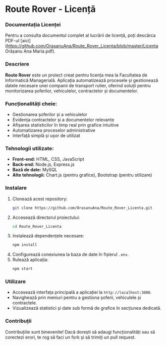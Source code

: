 
# Route Rover - Licență

### Documentația Licenței
Pentru a consulta documentul complet al lucrării de licență, poți descărca PDF-ul [aici](https://github.com/OrasanuAna/Route_Rover_Licenta/blob/master/Licenta Orășanu Ana Maria.pdf).

### Descriere
**Route Rover** este un proiect creat pentru licența mea la Facultatea de Informatică Managerială. Aplicația automatizează procesele și gestionează datele necesare unei companii de transport rutier, oferind soluții pentru monitorizarea șoferilor, vehiculelor, contractelor și documentelor.

### Funcționalități cheie:
- Gestionarea șoferilor și a vehiculelor
- Evidența contractelor și a documentelor relevante
- Afișarea statisticilor în timp real prin grafice intuitive
- Automatizarea proceselor administrative
- Interfață simplă și ușor de utilizat

### Tehnologii utilizate:
- **Front-end:** HTML, CSS, JavaScript
- **Back-end:** Node.js, Express.js
- **Bază de date:** MySQL
- **Alte tehnologii:** Chart.js (pentru grafice), Bootstrap (pentru stilizare)

### Instalare
1. Clonează acest repository:
   ```bash
   git clone https://github.com/OrasanuAna/Route_Rover_Licenta.git
   ```
2. Accesează directorul proiectului:
   ```bash
   cd Route_Rover_Licenta
   ```
3. Instalează dependențele necesare:
   ```bash
   npm install
   ```
4. Configurează conexiunea la baza de date în fișierul `.env`.
5. Rulează aplicația:
   ```bash
   npm start
   ```

### Utilizare
- Accesează interfața principală a aplicației la `http://localhost:3000`.
- Navighează prin meniuri pentru a gestiona șoferii, vehiculele și contractele.
- Vizualizează statistici și date sub formă de grafice în secțiunea dedicată.


### Contribuții
Contribuțiile sunt binevenite! Dacă dorești să adaugi funcționalități sau să corectezi erori, te rog să faci un fork și să trimiți un pull request.

